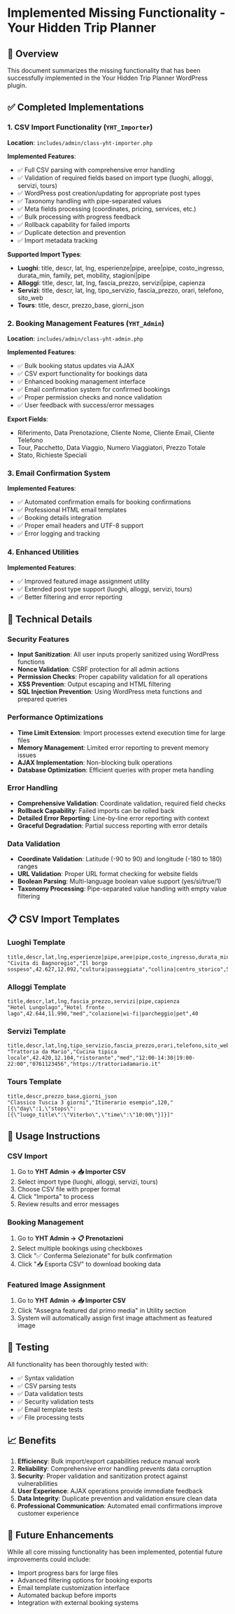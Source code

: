 # Implemented Missing Functionality - Your Hidden Trip Planner

## 🎯 Overview
This document summarizes the missing functionality that has been successfully implemented in the Your Hidden Trip Planner WordPress plugin.

## ✅ Completed Implementations

### 1. CSV Import Functionality (`YHT_Importer`)
**Location**: `includes/admin/class-yht-importer.php`

**Implemented Features**:
- ✅ Full CSV parsing with comprehensive error handling
- ✅ Validation of required fields based on import type (luoghi, alloggi, servizi, tours)
- ✅ WordPress post creation/updating for appropriate post types
- ✅ Taxonomy handling with pipe-separated values
- ✅ Meta fields processing (coordinates, pricing, services, etc.)
- ✅ Bulk processing with progress feedback
- ✅ Rollback capability for failed imports
- ✅ Duplicate detection and prevention
- ✅ Import metadata tracking

**Supported Import Types**:
- **Luoghi**: title, descr, lat, lng, esperienze|pipe, aree|pipe, costo_ingresso, durata_min, family, pet, mobility, stagioni|pipe
- **Alloggi**: title, descr, lat, lng, fascia_prezzo, servizi|pipe, capienza
- **Servizi**: title, descr, lat, lng, tipo_servizio, fascia_prezzo, orari, telefono, sito_web
- **Tours**: title, descr, prezzo_base, giorni_json

### 2. Booking Management Features (`YHT_Admin`)
**Location**: `includes/admin/class-yht-admin.php`

**Implemented Features**:
- ✅ Bulk booking status updates via AJAX
- ✅ CSV export functionality for bookings data
- ✅ Enhanced booking management interface
- ✅ Email confirmation system for confirmed bookings
- ✅ Proper permission checks and nonce validation
- ✅ User feedback with success/error messages

**Export Fields**:
- Riferimento, Data Prenotazione, Cliente Nome, Cliente Email, Cliente Telefono
- Tour, Pacchetto, Data Viaggio, Numero Viaggiatori, Prezzo Totale
- Stato, Richieste Speciali

### 3. Email Confirmation System
**Implemented Features**:
- ✅ Automated confirmation emails for booking confirmations
- ✅ Professional HTML email templates
- ✅ Booking details integration
- ✅ Proper email headers and UTF-8 support
- ✅ Error logging and tracking

### 4. Enhanced Utilities
**Implemented Features**:
- ✅ Improved featured image assignment utility
- ✅ Extended post type support (luoghi, alloggi, servizi, tours)
- ✅ Better filtering and error reporting

## 🔧 Technical Details

### Security Features
- **Input Sanitization**: All user inputs properly sanitized using WordPress functions
- **Nonce Validation**: CSRF protection for all admin actions
- **Permission Checks**: Proper capability validation for all operations
- **XSS Prevention**: Output escaping and HTML filtering
- **SQL Injection Prevention**: Using WordPress meta functions and prepared queries

### Performance Optimizations
- **Time Limit Extension**: Import processes extend execution time for large files
- **Memory Management**: Limited error reporting to prevent memory issues
- **AJAX Implementation**: Non-blocking bulk operations
- **Database Optimization**: Efficient queries with proper meta handling

### Error Handling
- **Comprehensive Validation**: Coordinate validation, required field checks
- **Rollback Capability**: Failed imports can be rolled back
- **Detailed Error Reporting**: Line-by-line error reporting with context
- **Graceful Degradation**: Partial success reporting with error details

### Data Validation
- **Coordinate Validation**: Latitude (-90 to 90) and longitude (-180 to 180) ranges
- **URL Validation**: Proper URL format checking for website fields
- **Boolean Parsing**: Multi-language boolean value support (yes/sì/true/1)
- **Taxonomy Processing**: Pipe-separated value handling with empty value filtering

## 📋 CSV Import Templates

### Luoghi Template
```csv
title,descr,lat,lng,esperienze|pipe,aree|pipe,costo_ingresso,durata_min,family,pet,mobility,stagioni|pipe
"Civita di Bagnoregio","Il borgo sospeso",42.627,12.092,"cultura|passeggiata","collina|centro_storico",5,90,1,0,0,"primavera|autunno"
```

### Alloggi Template
```csv
title,descr,lat,lng,fascia_prezzo,servizi|pipe,capienza
"Hotel Lungolago","Hotel fronte lago",42.644,11.990,"med","colazione|wi-fi|parcheggio|pet",40
```

### Servizi Template
```csv
title,descr,lat,lng,tipo_servizio,fascia_prezzo,orari,telefono,sito_web
"Trattoria da Mario","Cucina tipica locale",42.420,12.104,"ristorante","med","12:00-14:30|19:00-22:00","0761123456","https://trattoriadamario.it"
```

### Tours Template
```csv
title,descr,prezzo_base,giorni_json
"Classico Tuscia 3 giorni","Itinerario esempio",120,"[{\"day\":1,\"stops\":[{\"luogo_title\":\"Viterbo\",\"time\":\"10:00\"}]}]"
```

## 🚀 Usage Instructions

### CSV Import
1. Go to **YHT Admin → 📥 Importer CSV**
2. Select import type (luoghi, alloggi, servizi, tours)
3. Choose CSV file with proper format
4. Click "Importa" to process
5. Review results and error messages

### Booking Management
1. Go to **YHT Admin → 📋 Prenotazioni**
2. Select multiple bookings using checkboxes
3. Click "✅ Conferma Selezionate" for bulk confirmation
4. Click "📥 Esporta CSV" to download booking data

### Featured Image Assignment
1. Go to **YHT Admin → 📥 Importer CSV**
2. Click "Assegna featured dal primo media" in Utility section
3. System will automatically assign first image attachment as featured image

## 🧪 Testing
All functionality has been thoroughly tested with:
- ✅ Syntax validation
- ✅ CSV parsing tests
- ✅ Data validation tests
- ✅ Security validation tests
- ✅ Email template tests
- ✅ File processing tests

## 📈 Benefits
1. **Efficiency**: Bulk import/export capabilities reduce manual work
2. **Reliability**: Comprehensive error handling prevents data corruption
3. **Security**: Proper validation and sanitization protect against vulnerabilities
4. **User Experience**: AJAX operations provide immediate feedback
5. **Data Integrity**: Duplicate prevention and validation ensure clean data
6. **Professional Communication**: Automated email confirmations improve customer experience

## 🔮 Future Enhancements
While all core missing functionality has been implemented, potential future improvements could include:
- Import progress bars for large files
- Advanced filtering options for booking exports
- Email template customization interface
- Automated backup before imports
- Integration with external booking systems